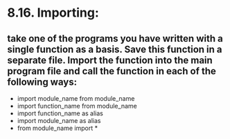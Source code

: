 # 8.16. Importing:
## take one of the programs you have written with a single function as a basis. Save this function in a separate file. Import the function into the main program file and call the function in each of the following ways:
- import module_name from module_name
- import function_name from module_name
- import function_name as alias
- import module_name as alias
- from module_name import *
